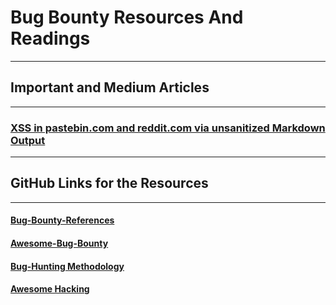 # Bug Bounty Resources And Readings
****

## Important and Medium Articles
****
### [XSS in pastebin.com and reddit.com via unsanitized Markdown Output](https://medium.com/@Nhoya/xss-in-pastebin-com-via-unsanitized-output-e216190b7949)

****

## GitHub Links for the Resources
****
#### [Bug-Bounty-References](https://github.com/ngalongc/bug-bounty-reference)
#### [Awesome-Bug-Bounty](https://github.com/djadmin/awesome-bug-bounty)
#### [Bug-Hunting Methodology](https://github.com/jhaddix/tbhm)
#### [Awesome Hacking](https://github.com/Hack-with-Github/Awesome-Hacking)

